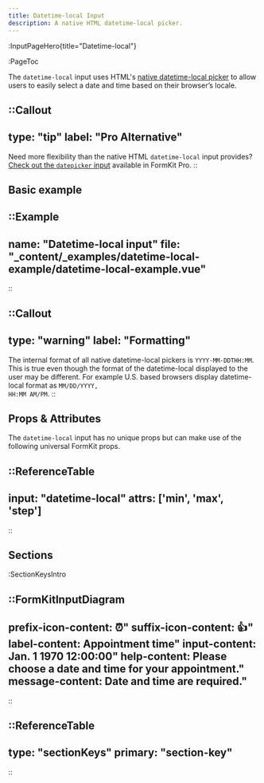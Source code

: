 ```yaml
---
title: Datetime-local Input
description: A native HTML datetime-local picker.
---
```


:InputPageHero{title="Datetime-local"}

:PageToc

The `datetime-local` input uses HTML's [native datetime-local picker](https://developer.mozilla.org/en-US/docs/Web/HTML/Element/input/datetime-local) to allow users to easily select a date and time based on their browser’s locale.

::Callout
---
type: "tip"
label: "Pro Alternative"
---
Need more flexibility than the native HTML `datetime-local` input provides? <a href="/inputs/datepicker">Check out the `datepicker` input</a> available in FormKit Pro.
::

## Basic example

::Example
---
  name: "Datetime-local input"
  file: "_content/_examples/datetime-local-example/datetime-local-example.vue"
---
::

::Callout
---
type: "warning"
label: "Formatting"
---
The internal format of all native datetime-local pickers is <code>YYYY-MM-DDTHH:MM</code>. This is true even though the format of the datetime-local displayed to the user may be different. For example U.S. based browsers display datetime-local format as <code>MM/DD/YYYY, HH:MM AM/PM</code>.
::

## Props & Attributes

The `datetime-local` input has no unique props but can make use of the following universal FormKit props.

::ReferenceTable
---
input: "datetime-local" 
attrs: ['min', 'max', 'step']
---
::


## Sections

:SectionKeysIntro

::FormKitInputDiagram
---
prefix-icon-content: ⏰"
suffix-icon-content: 👍"
label-content: Appointment time"
input-content: Jan. 1 1970 12:00:00"
help-content: Please choose a date and time for your appointment."
message-content: Date and time are required."
---
::

::ReferenceTable
---
type: "sectionKeys"
primary: "section-key"
---
::

